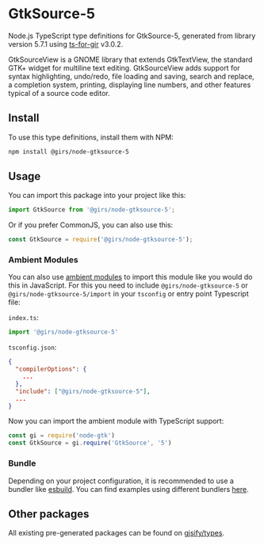 
# GtkSource-5

Node.js TypeScript type definitions for GtkSource-5, generated from library version 5.7.1 using [ts-for-gir](https://github.com/gjsify/ts-for-gir) v3.0.2.

GtkSourceView is a GNOME library that extends GtkTextView, the standard GTK+ widget for multiline text editing. GtkSourceView adds support for syntax highlighting, undo/redo, file loading and saving, search and replace, a completion system, printing, displaying line numbers, and other features typical of a source code editor.

## Install

To use this type definitions, install them with NPM:
```bash
npm install @girs/node-gtksource-5
```

## Usage

You can import this package into your project like this:
```ts
import GtkSource from '@girs/node-gtksource-5';
```

Or if you prefer CommonJS, you can also use this:
```ts
const GtkSource = require('@girs/node-gtksource-5');
```

### Ambient Modules

You can also use [ambient modules](https://github.com/gjsify/ts-for-gir/tree/main/packages/cli#ambient-modules) to import this module like you would do this in JavaScript.
For this you need to include `@girs/node-gtksource-5` or `@girs/node-gtksource-5/import` in your `tsconfig` or entry point Typescript file:

`index.ts`:
```ts
import '@girs/node-gtksource-5'
```

`tsconfig.json`:
```json
{
  "compilerOptions": {
    ...
  },
  "include": ["@girs/node-gtksource-5"],
  ...
}
```

Now you can import the ambient module with TypeScript support: 

```ts
const gi = require('node-gtk')
const GtkSource = gi.require('GtkSource', '5')
```


### Bundle

Depending on your project configuration, it is recommended to use a bundler like [esbuild](https://esbuild.github.io/). You can find examples using different bundlers [here](https://github.com/gjsify/ts-for-gir/tree/main/examples).

## Other packages

All existing pre-generated packages can be found on [gjsify/types](https://github.com/gjsify/types).


